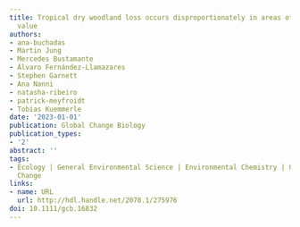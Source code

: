 ```yaml
---
title: Tropical dry woodland loss occurs disproportionately in areas of highest conservation
  value
authors:
- ana-buchadas
- Martin Jung
- Mercedes Bustamante
- Álvaro Fernández‐Llamazares
- Stephen Garnett
- Ana Nanni
- natasha-ribeiro
- patrick-meyfroidt
- Tobias Kuemmerle
date: '2023-01-01'
publication: Global Change Biology
publication_types:
- '2'
abstract: ''
tags:
- Ecology | General Environmental Science | Environmental Chemistry | Global and Planetary
  Change
links:
- name: URL
  url: http://hdl.handle.net/2078.1/275976
doi: 10.1111/gcb.16832
---
```

